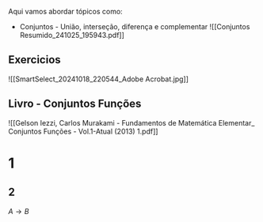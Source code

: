Aqui vamos abordar tópicos como:
- Conjuntos - União, interseção, diferença e complementar
![[Conjuntos Resumido_241025_195943.pdf]]

## Exercicios
![[SmartSelect_20241018_220544_Adobe Acrobat.jpg]]

## Livro - Conjuntos Funções
![[Gelson Iezzi, Carlos Murakami - Fundamentos de Matemática Elementar_ Conjuntos Funções - Vol.1-Atual (2013) 1.pdf]]


# 1
## 2

$A \to B$ 